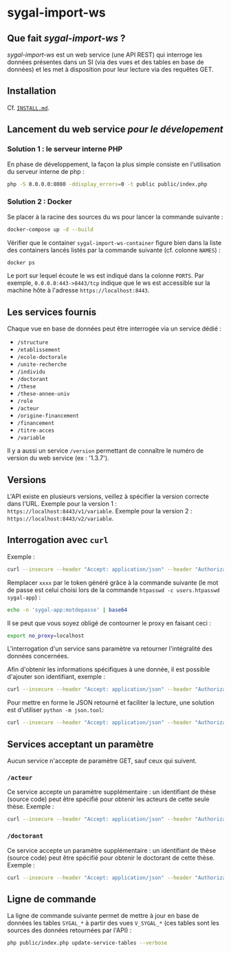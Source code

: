 sygal-import-ws
===============

Que fait *sygal-import-ws* ?
----------------------------

*sygal-import-ws* est un web service (une API REST) qui interroge les données présentes dans un SI (via des vues 
et des tables en base de données) et les met à disposition pour leur lecture via des requêtes GET.


Installation
------------

Cf. [`INSTALL.md`](INSTALL.md).


Lancement du web service *pour le dévelopement*
-----------------------------------------------

### Solution 1 : le serveur interne PHP
 
En phase de développement, la façon la plus simple consiste en l'utilisation 
du serveur interne de php :

 ```bash
php -S 0.0.0.0:8080 -ddisplay_errors=0 -t public public/index.php
 ```

### Solution 2 : Docker

Se placer à la racine des sources du ws pour lancer la commande suivante :

```bash
docker-compose up -d --build
```

Vérifier que le container `sygal-import-ws-container` figure bien dans la liste des containers
lancés listés par la commande suivante (cf. colonne `NAMES`) :

```bash
docker ps
```

Le port sur lequel écoute le ws est indiqué dans la colonne `PORTS`. 
Par exemple, `0.0.0.0:443->8443/tcp` indique que le ws est accessible sur la machine hôte 
à l'adresse `https://localhost:8443`.


Les services fournis
--------------------
 
Chaque vue en base de données peut être interrogée via un service dédié :
  - `/structure` 
  - `/etablissement` 
  - `/ecole-doctorale` 
  - `/unite-recherche` 
  - `/individu` 
  - `/doctorant` 
  - `/these` 
  - `/these-annee-univ` 
  - `/role` 
  - `/acteur` 
  - `/origine-financement` 
  - `/financement` 
  - `/titre-acces`
  - `/variable`

Il y a aussi un service `/version` permettant de connaître le numéro de version du web service (ex : '1.3.7'). 


Versions
--------

L'API existe en plusieurs versions, veillez à spécifier la version correcte dans l'URL.
Exemple pour la version 1 : `https://localhost:8443/v1/variable`. 
Exemple pour la version 2 : `https://localhost:8443/v2/variable`. 


Interrogation avec `curl`
-------------------------

Exemple :
```bash
curl --insecure --header "Accept: application/json" --header "Authorization: Basic xxxx" https://localhost:8443/v1/variable
```

Remplacer `xxxx` par le token généré grâce à la commande suivante 
(le mot de passe est celui choisi lors de la commande `htpasswd -c users.htpasswd sygal-app`) :
```bash
echo -n 'sygal-app:motdepasse' | base64
```

Il se peut que vous soyez obligé de contourner le proxy en faisant ceci :
```bash
export no_proxy=localhost
```

L'interrogation d'un service sans paramètre va retourner l'intégralité des données concernées.

Afin d'obtenir les informations spécifiques à une donnée, il est possible d'ajouter son identifiant, exemple :
```bash
curl --insecure --header "Accept: application/json" --header "Authorization: Basic xxxx" https://localhost:8443/v1/variable/ETB_LIB_NOM_RESP
```

Pour mettre en forme le JSON retourné et faciliter la lecture, une solution est d'utiliser `python -m json.tool`:
```bash
curl --insecure --header "Accept: application/json" --header "Authorization: Basic xxxx" https://localhost:8443/v1/variable | python -m json.tool
```


Services acceptant un paramètre
-------------------------------

Aucun service n'accepte de paramètre GET, sauf ceux qui suivent.

### `/acteur`

Ce service accepte un paramètre supplémentaire : un identifiant de thèse (source code) peut être spécifié pour obtenir 
les acteurs de cette seule thèse. 
Exemple :
```bash
curl --insecure --header "Accept: application/json" --header "Authorization: Basic xxxxx" https://localhost:8443/v1/acteur?these_id=13111
```

### `/doctorant`

Ce service accepte un paramètre supplémentaire : un identifiant de thèse (source code) peut être spécifié pour obtenir
le doctorant de cette thèse.
Exemple :
```bash
curl --insecure --header "Accept: application/json" --header "Authorization: Basic xxxxx" https://localhost:8443/v1/doctorant?these_id=13111
```


Ligne de commande
-----------------

La ligne de commande suivante permet de mettre à jour en base de données les tables `SYGAL_*` à partir des
vues `V_SYGAL_*` (ces tables sont les sources des données retournées par l'API) :

```bash
php public/index.php update-service-tables --verbose
```
